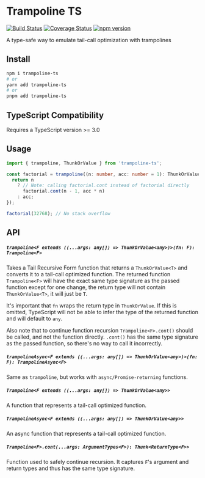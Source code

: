 # Trampoline TS

[![Build Status](https://github.com/kschat/trampoline-ts/actions)](https://github.com/kschat2/trampoline-ts/actions/workflows/main.yml/badge.svg)
[![Coverage Status](https://coveralls.io/repos/github/kschat/trampoline-ts/badge.svg?branch=master)](https://coveralls.io/github/kschat/trampoline-ts?branch=master)
[![npm version](https://badge.fury.io/js/trampoline-ts.svg)](https://badge.fury.io/js/trampoline-ts)

A type-safe way to emulate tail-call optimization with trampolines

## Install

```sh
npm i trampoline-ts
# or
yarn add trampoline-ts
# or
pnpm add trampoline-ts
```

## TypeScript Compatibility

Requires a TypeScript version >= 3.0

## Usage

```ts
import { trampoline, ThunkOrValue } from 'trampoline-ts';

const factorial = trampoline((n: number, acc: number = 1): ThunkOrValue<number> => {
  return n
    ? // Note: calling factorial.cont instead of factorial directly
      factorial.cont(n - 1, acc * n)
    : acc;
});

factorial(32768); // No stack overflow
```

## API

##### `trampoline<F extends ((...args: any[]) => ThunkOrValue<any>)>(fn: F): Trampoline<F>`

Takes a Tail Recursive Form function that returns a `ThunkOrValue<T>` and
converts it to a tail-call optimized function. The returned function
`Trampoline<F>` will have the exact same type signature as the passed
function except for one change, the return type will not contain
`ThunkOrValue<T>`, it will just be `T`.

It's important that `fn` wraps the return type in `ThunkOrValue`. If this is
omitted, TypeScript will not be able to infer the type of the returned
function and will default to `any`.

Also note that to continue function recursion `Trampoline<F>.cont()` should
be called, and not the function directly. `.cont()` has the same type
signature as the passed function, so there's no way to call it incorrectly.

##### `trampolineAsync<F extends ((...args: any[]) => ThunkOrValue<any>)>(fn: F): TrampolineAsync<F>`

Same as `trampoline`, but works with `async/Promise-returning` functions.

##### `Trampoline<F extends ((...args: any[]) => ThunkOrValue<any>>`

A function that represents a tail-call optimized function.

##### `TrampolineAsync<F extends ((...args: any[]) => ThunkOrValue<any>>`

An async function that represents a tail-call optimized function.

##### `Trampoline<F>.cont(...args: ArgumentTypes<F>): Thunk<ReturnType<F>>`

Function used to safely continue recursion. It captures `F`'s argument and
return types and thus has the same type signature.
